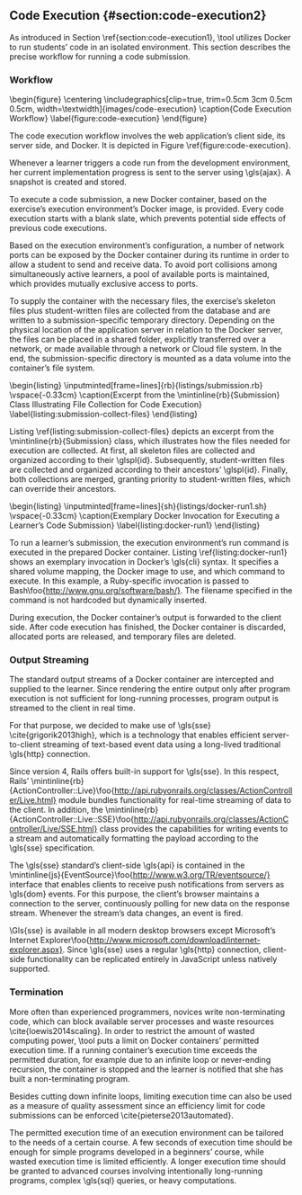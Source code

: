 ## Code Execution {#section:code-execution2}

As introduced in Section \ref{section:code-execution1}, \tool utilizes Docker to run students’ code in an isolated environment. This section describes the precise workflow for running a code submission.

### Workflow

\begin{figure}
\centering
\includegraphics[clip=true, trim=0.5cm 3cm 0.5cm 0.5cm, width=\textwidth]{images/code-execution}
\caption{Code Execution Workflow}
\label{figure:code-execution}
\end{figure}

The code execution workflow involves the web application’s client side, its server side, and Docker. It is depicted in Figure \ref{figure:code-execution}.

Whenever a learner triggers a code run from the development environment, her current implementation progress is sent to the server using \gls{ajax}. A snapshot is created and stored.

To execute a code submission, a new Docker container, based on the exercise’s execution environment’s Docker image, is provided. Every code execution starts with a blank slate, which prevents potential side effects of previous code executions.

Based on the execution environment’s configuration, a number of network ports can be exposed by the Docker container during its runtime in order to allow a student to send and receive data. To avoid port collisions among simultaneously active learners, a pool of available ports is maintained, which provides mutually exclusive access to ports.

To supply the container with the necessary files, the exercise’s skeleton files plus student-written files are collected from the database and are written to a submission-specific temporary directory. Depending on the physical location of the application server in relation to the Docker server, the files can be placed in a shared folder, explicitly transferred over a network, or made available through a network or Cloud file system. In the end, the submission-specific directory is mounted as a data volume into the container’s file system.

\begin{listing}
\inputminted[frame=lines]{rb}{listings/submission.rb}
\vspace{-0.33cm}
\caption{Excerpt from the \mintinline{rb}{Submission} Class Illustrating File Collection for Code Execution}
\label{listing:submission-collect-files}
\end{listing}

Listing \ref{listing:submission-collect-files} depicts an excerpt from the \mintinline{rb}{Submission} class, which illustrates how the files needed for execution are collected. At first, all skeleton files are collected and organized according to their \glspl{id}. Subsequently, student-written files are collected and organized according to their ancestors’ \glspl{id}. Finally, both collections are merged, granting priority to student-written files, which can override their ancestors.

\begin{listing}
\inputminted[frame=lines]{sh}{listings/docker-run1.sh}
\vspace{-0.33cm}
\caption{Exemplary Docker Invocation for Executing a Learner’s Code Submission}
\label{listing:docker-run1}
\end{listing}

To run a learner’s submission, the execution environment’s run command is executed in the prepared Docker container. Listing \ref{listing:docker-run1} shows an exemplary invocation in Docker’s \gls{cli} syntax. It specifies a shared volume mapping, the Docker image to use, and which command to execute. In this example, a Ruby-specific invocation is passed to Bash\foo{http://www.gnu.org/software/bash/}. The filename specified in the command is not hardcoded but dynamically inserted.

During execution, the Docker container’s output is forwarded to the client side. After code execution has finished, the Docker container is discarded, allocated ports are released, and temporary files are deleted.

### Output Streaming

The standard output streams of a Docker container are intercepted and supplied to the learner. Since rendering the entire output only after program execution is not sufficient for long-running processes, program output is streamed to the client in real time.

For that purpose, we decided to make use of \gls{sse} \cite{grigorik2013high}, which is a technology that enables efficient server-to-client streaming of text-based event data using a long-lived traditional \gls{http} connection.

Since version 4, Rails offers built-in support for \gls{sse}. In this respect, Rails’ \mintinline{rb}{ActionController::Live}\foo{http://api.rubyonrails.org/classes/ActionController/Live.html} module bundles functionality for real-time streaming of data to the client. In addition, the \mintinline{rb}{ActionController::Live::SSE}\foo{http://api.rubyonrails.org/classes/ActionController/Live/SSE.html} class provides the capabilities for writing events to a stream and automatically formatting the payload according to the \gls{sse} specification.

The \gls{sse} standard’s client-side \gls{api} is contained in the \mintinline{js}{EventSource}\foo{http://www.w3.org/TR/eventsource/} interface that enables clients to receive push notifications from servers as \gls{dom} events. For this purpose, the client’s browser maintains a connection to the server, continuously polling for new data on the response stream. Whenever the stream’s data changes, an event is fired.

\Gls{sse} is available in all modern desktop browsers except Microsoft’s Internet Explorer\foo{http://www.microsoft.com/download/internet-explorer.aspx}. Since \gls{sse} uses a regular \gls{http} connection, client-side functionality can be replicated entirely in JavaScript unless natively supported.

### Termination

More often than experienced programmers, novices write non-terminating code, which can block available server processes and waste resources \cite{loewis2014scaling}. In order to restrict the amount of wasted computing power, \tool puts a limit on Docker containers’ permitted execution time. If a running container’s execution time exceeds the permitted duration, for example due to an infinite loop or never-ending recursion, the container is stopped and the learner is notified that she has built a non-terminating program.

Besides cutting down infinite loops, limiting execution time can also be used as a measure of quality assessment since an efficiency limit for code submissions can be enforced \cite{pieterse2013automated}.

The permitted execution time of an execution environment can be tailored to the needs of a certain course. A few seconds of execution time should be enough for simple programs developed in a beginners’ course, while wasted execution time is limited efficiently. A longer execution time should be granted to advanced courses involving intentionally long-running programs, complex \gls{sql} queries, or heavy computations.